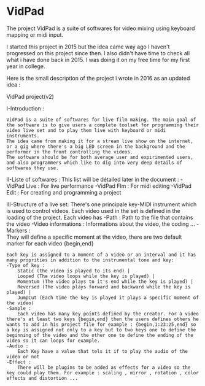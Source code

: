 # VidPad
The project VidPad is a suite of softwares for video mixing using keyboard mapping or midi input. 

I started this project in 2015 but the idea came way ago
I haven't progressed on this project since then.
I also didn't have time to check all what i have done back in 2015.
I was doing it on my free time for my first year in college.

Here is the small description of the project i wrote in 2016 as an updated idea :

VidPad project(v2)

 I-Introduction : 
	
	VidPad is a suite of softwares for live film making. The main goal of the software is to give users a complete toolset for programming their video live set and to play them live with keyboard or midi instruments.
	The idea came from making it for a stream live show on the internet, or a gig where there's a big LED screen in the background and the performer in the front controlling the videos.
	The software should be for both average user and expirimented users, and also programmers which like to dig into very deep details of softwares they use.
	
II-Liste of softwares : 
	This list will be détailed later in the document : 
	-VidPad Live : For live performance 
	-VidPad Flm : For midi editing
	-VidPad Edit : For creating and programming a project

III-Structure of a live set:
	There's one principale key-MIDI instrument which is used to control videos.
	Each video used in the set is defined in the loading of the project. Each video has 
	-Path :
		Path to the file that contains the video
	-Video informations :
		Informations about the video, the coding …
	-Markers : 	
		They will define a specific moment at the video, there are two default marker for each video {begin,end}

	Each key is assigned to a moment of a video or an interval and it has many proprities in addition to the instrumental tone and key:
	-Type of key : 
		Static (the video is played to its end) |
 		Looped (The video loops while the key is played) | 
		Momentum (The video plays to it's end while the key is played) | 
		Reversed (The video plays forward and backward while the key is played) | 
		JumpCut (Each time the key is played it plays a specific moment of the video) 
	-Sample :
		Each video has many key points defined by the creator. For a video there's at least two keys {begin,end} then the users defines others he wants to add in his project file for example : {begin,1:23:25,end} so a key is assigned not only to a key but to two keys one to define the beginning of the video and the other one to define the ending of the video so it can loops for example.
	-Audio :
		Each Key have a value that tels it if to play the audio of the video or not
	-Effect :
		There will be plugins to be added as effects for a video so the key could play them. For example : scaling , mirror , rotation , color effects and distortion ...
